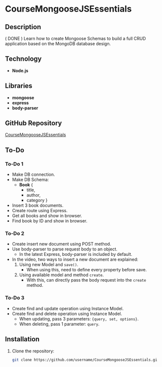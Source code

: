 # CourseMongooseJSEssentials

## Description
( DONE ) Learn how to create Mongoose Schemas to build a full CRUD application based on the MongoDB database design.

## Technology
- **Node.js**

## Libraries
- **mongoose**
- **express**
- **body-parser**

## GitHub Repository
[CourseMongooseJSEssentials](https://github.com/username/CourseMongooseJSEssentials)  <!-- Gantilah 'username' dengan nama pengguna GitHub Anda -->

## To-Do

### To-Do 1
- Make DB connection.
- Make DB Schema: 
  - **Book** { 
    - title, 
    - author, 
    - category 
  }
- Insert 3 book documents.
- Create route using Express.
- Get all books and show in browser.
- Find book by ID and show in browser.

### To-Do 2
- Create insert new document using POST method.
- Use body-parser to parse request body to an object.
  - In the latest Express, body-parser is included by default.
- In the video, two ways to insert a new document are explained:
  1. Using new Model and `save()`.
     - When using this, need to define every property before save.
  2. Using available model and method `create`.
     - With this, can directly pass the body request into the `create` method.

### To-Do 3
- Create find and update operation using Instance Model.
- Create find and delete operation using Instance Model.
  - When updating, pass 3 parameters: `{query, set, options}`.
  - When deleting, pass 1 parameter: `query`.

## Installation

1. Clone the repository:
   ```bash
   git clone https://github.com/username/CourseMongooseJSEssentials.git
